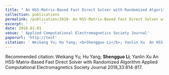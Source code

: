 ```yaml
---
title: " An HSS-Matrix-Based Fast Direct Solver with Randomized Algorithm"
collection: publications
permalink: /publication/2018- An HSS-Matrix-Based Fast Direct Solver with Randomized Algorithm
excerpt: '       '
date: 2018-01-01
venue: ' Applied Computational Electromagnetics Society Journal'
paperurl: 'http://test'
citation: ' Weikang Yu; Hu Yang; <b>Shengguo Li</b>; Yanlin Xu  An HSS-Matrix-Based Fast Direct Solver with Randomized Algorithm Applied Computational Electromagnetics Society Journal 2018,33:814-817. '
---
```



Recommended citation:  Weikang Yu; Hu Yang; <b>Shengguo Li</b>; Yanlin Xu  An HSS-Matrix-Based Fast Direct Solver with Randomized Algorithm Applied Computational Electromagnetics Society Journal 2018,33:814-817. 